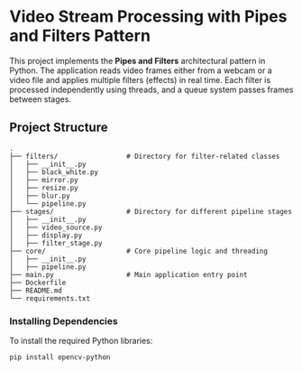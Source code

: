 # Video Stream Processing with Pipes and Filters Pattern

This project implements the **Pipes and Filters** architectural pattern in Python. The application reads video frames either from a webcam or a video file and applies multiple filters (effects) in real time. Each filter is processed independently using threads, and a queue system passes frames between stages.

## Project Structure

```
.
├── filters/                 # Directory for filter-related classes
│   ├── __init__.py          
│   ├── black_white.py       
│   ├── mirror.py            
│   ├── resize.py            
│   ├── blur.py              
│   └── pipeline.py          
├── stages/                  # Directory for different pipeline stages
│   ├── __init__.py          
│   ├── video_source.py      
│   ├── display.py           
│   ├── filter_stage.py      
├── core/                    # Core pipeline logic and threading
│   ├── __init__.py          
│   ├── pipeline.py          
├── main.py                  # Main application entry point
├── Dockerfile              
├── README.md               
└── requirements.txt        

```

### Installing Dependencies

To install the required Python libraries:

```bash
pip install opencv-python
```